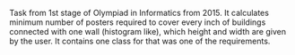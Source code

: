 Task from 1st stage of Olympiad in Informatics from 2015. It calculates minimum number of posters required to cover every inch of buildings connected with one wall (histogram like), which height and width are given by the user. It contains one class for that was one of the requirements.

